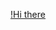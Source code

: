 [!Hi there](https://user-images.githubusercontent.com/64775878/87229843-2b9bac80-c3de-11ea-93da-799972d414c6.jpg)

<!--
**Loyloyy/Loyloyy** is a ✨ _special_ ✨ repository because its `README.md` (this file) appears on your GitHub profile.

Here are some ideas to get you started:

- 🔭 I’m currently working on ...
- 🌱 I’m currently learning ...
- 👯 I’m looking to collaborate on ...
- 🤔 I’m looking for help with ...
- 💬 Ask me about ...
- 📫 How to reach me: ...
- 😄 Pronouns: ...
- ⚡ Fun fact: ...
-->
